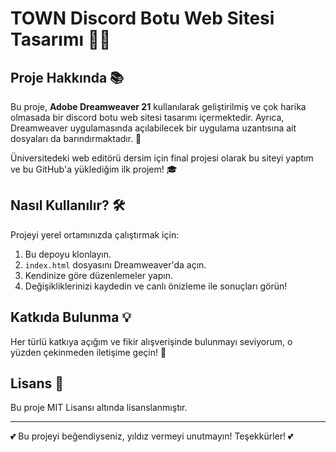 # TOWN  Discord Botu Web Sitesi Tasarımı 🤖💖

## Proje Hakkında 📚

Bu proje, **Adobe Dreamweaver 21** kullanılarak geliştirilmiş ve çok harika olmasada bir discord botu web sitesi tasarımı içermektedir. Ayrıca, Dreamweaver uygulamasında açılabilecek bir uygulama uzantısına ait dosyaları da barındırmaktadır. 🎨

Üniversitedeki web editörü dersim için final projesi olarak bu siteyi yaptım ve bu GitHub'a yüklediğim ilk projem! 🎓

## Nasıl Kullanılır? 🛠️

Projeyi yerel ortamınızda çalıştırmak için:

1. Bu depoyu klonlayın.
2. `index.html` dosyasını Dreamweaver'da açın.
3. Kendinize göre düzenlemeler yapın.
4. Değişikliklerinizi kaydedin ve canlı önizleme ile sonuçları görün!

## Katkıda Bulunma 💡

Her türlü katkıya açığım ve fikir alışverişinde bulunmayı seviyorum, o yüzden çekinmeden iletişime geçin! 💌

## Lisans 📄

Bu proje MIT Lisansı altında lisanslanmıştır.

---

💕 Bu projeyi beğendiyseniz, yıldız vermeyi unutmayın! Teşekkürler! 💕

